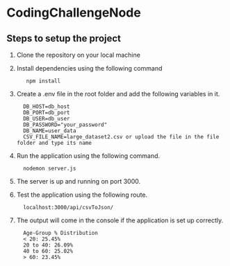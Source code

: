 # CodingChallengeNode

## Steps to setup the project ##

  1. Clone the repository on your local machine
  2. Install dependencies using the following command
     
     ```
        npm install
     ```
  3. Create a .env file in the root folder and add the following variables in it.

     ```
       DB_HOST=db_host
       DB_PORT=db_port
       DB_USER=db_user
       DB_PASSWORD="your_password"
       DB_NAME=user_data
       CSV_FILE_NAME=large_dataset2.csv or upload the file in the file folder and type its name
     ```
  4. Run the application using the following command.

     ```
       nodemon server.js
     ```
  5. The server is up and running on port 3000.
  6. Test the application using the following route.
     ```
       localhost:3000/api/csvToJson/
     ```
  7. The output will come in the console if the application is set up correctly.
     ```
       Age-Group % Distribution
       < 20: 25.45%
       20 to 40: 26.09%
       40 to 60: 25.02%
       > 60: 23.45%
     ```
